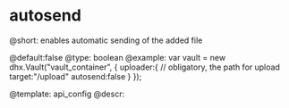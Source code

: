 autosend
=============

@short:  enables automatic sending of the added file
	
@default:false
@type: boolean
@example:
var vault = new dhx.Vault("vault_container", { 
    uploader:{
    	// obligatory, the path for upload
    	target:"/upload"
    	autosend:false
   	}
});


@template:	api_config
@descr:


